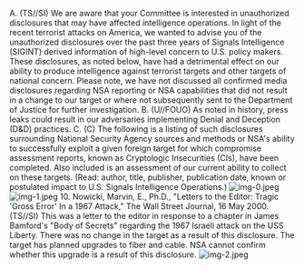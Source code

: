 A. (TS//SI) We are aware that your Committee is interested in unauthorized disclosures that may have affected intelligence operations. In light of the recent terrorist attacks on America, we wanted to advise you of the unauthorized disclosures over the past three years of Signals Intelligence (SIGINT) derived information of high-level concern to U.S. policy makers. These disclosures, as noted below, have had a detrimental effect on our ability to produce intelligence against terrorist targets and other targets of national concern. Please note, we have not discussed all confirmed media disclosures regarding NSA reporting or NSA capabilities that did not result in a change to our target or where not subsequently sent to the Department of Justice for further investigation.
B. (U//FOUO) As noted in history, press leaks could result in our adversaries implementing Denial and Deception (D\&D) practices.
C. (C) The following is a listing of such disclosures surrounding National Security Agency sources and methods or NSA's ability to successfully exploit a given foreign target for which compromise assessment reports, known as Cryptologic Insecurities (CIs), have been completed. Also included is an assessment of our current ability to collect on these targets. (Read: author, title, publisher, publication date, known or postulated impact to U.S. Signals Intelligence Operations.)
![img-0.jpeg](img-0.jpeg)
![img-1.jpeg](img-1.jpeg)
10. Nowicki, Marvin, E., Ph.D., "Letters to the Editor: Tragic 'Gross Error' In a 1967 Attack," The Wall Street Journal, 16 May 2000.
(TS//SI) This was a letter to the editor in response to a chapter in James Bamford's "Body of Secrets" regarding the 1967 Israeli attack on the USS Liberty. There was no change in the target as a result of this disclosure. The target has planned upgrades to fiber and cable. NSA cannot confirm whether this upgrade is a result of this disclosure.
![img-2.jpeg](img-2.jpeg)
